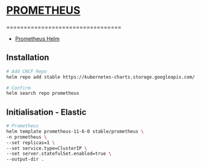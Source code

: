 # [PROMETHEUS](https://grafana.com/)
=================================
- [Prometheus Helm](https://github.com/helm/charts/tree/master/stable/prometheus)

## Installation
```bash
# Add CNCF Repo
helm repo add stable https://kubernetes-charts.storage.googleapis.com/ 

# Confirm 
helm search repo prometheus
```

## Initialisation - Elastic
```bash
# Prometheus
helm template prometheus-11-6-0 stable/prometheus \
-n prometheus \
--set replicas=1 \
--set service.type=ClusterIP \
--set server.statefulSet.enabled=true \
--output-dir .
```